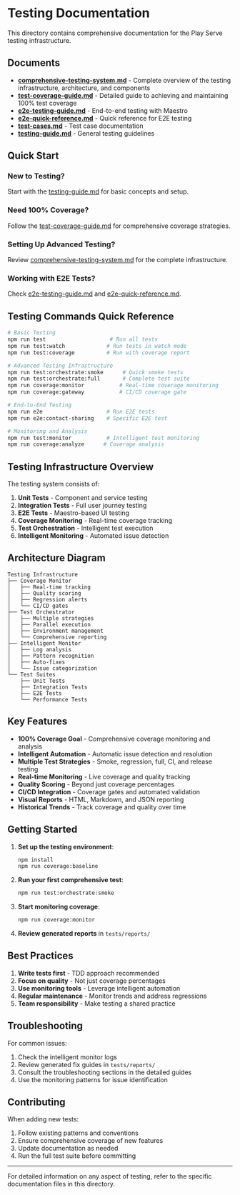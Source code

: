 # Testing Documentation

This directory contains comprehensive documentation for the Play Serve testing infrastructure.

## Documents

- **[comprehensive-testing-system.md](./comprehensive-testing-system.md)** - Complete overview of the testing infrastructure, architecture, and components
- **[test-coverage-guide.md](./test-coverage-guide.md)** - Detailed guide to achieving and maintaining 100% test coverage
- **[e2e-testing-guide.md](./e2e-testing-guide.md)** - End-to-end testing with Maestro
- **[e2e-quick-reference.md](./e2e-quick-reference.md)** - Quick reference for E2E testing
- **[test-cases.md](./test-cases.md)** - Test case documentation
- **[testing-guide.md](./testing-guide.md)** - General testing guidelines

## Quick Start

### New to Testing?
Start with the [testing-guide.md](./testing-guide.md) for basic concepts and setup.

### Need 100% Coverage?
Follow the [test-coverage-guide.md](./test-coverage-guide.md) for comprehensive coverage strategies.

### Setting Up Advanced Testing?
Review [comprehensive-testing-system.md](./comprehensive-testing-system.md) for the complete infrastructure.

### Working with E2E Tests?
Check [e2e-testing-guide.md](./e2e-testing-guide.md) and [e2e-quick-reference.md](./e2e-quick-reference.md).

## Testing Commands Quick Reference

```bash
# Basic Testing
npm run test                    # Run all tests
npm run test:watch             # Run tests in watch mode
npm run test:coverage          # Run with coverage report

# Advanced Testing Infrastructure
npm run test:orchestrate:smoke      # Quick smoke tests
npm run test:orchestrate:full       # Complete test suite
npm run coverage:monitor           # Real-time coverage monitoring
npm run coverage:gateway           # CI/CD coverage gate

# End-to-End Testing
npm run e2e                    # Run E2E tests
npm run e2e:contact-sharing    # Specific E2E test

# Monitoring and Analysis
npm run test:monitor           # Intelligent test monitoring
npm run coverage:analyze      # Coverage analysis
```

## Testing Infrastructure Overview

The testing system consists of:

1. **Unit Tests** - Component and service testing
2. **Integration Tests** - Full user journey testing
3. **E2E Tests** - Maestro-based UI testing
4. **Coverage Monitoring** - Real-time coverage tracking
5. **Test Orchestration** - Intelligent test execution
6. **Intelligent Monitoring** - Automated issue detection

## Architecture Diagram

```
Testing Infrastructure
├── Coverage Monitor
│   ├── Real-time tracking
│   ├── Quality scoring
│   ├── Regression alerts
│   └── CI/CD gates
├── Test Orchestrator
│   ├── Multiple strategies
│   ├── Parallel execution
│   ├── Environment management
│   └── Comprehensive reporting
├── Intelligent Monitor
│   ├── Log analysis
│   ├── Pattern recognition
│   ├── Auto-fixes
│   └── Issue categorization
└── Test Suites
    ├── Unit Tests
    ├── Integration Tests
    ├── E2E Tests
    └── Performance Tests
```

## Key Features

- **100% Coverage Goal** - Comprehensive coverage monitoring and analysis
- **Intelligent Automation** - Automatic issue detection and resolution
- **Multiple Test Strategies** - Smoke, regression, full, CI, and release testing
- **Real-time Monitoring** - Live coverage and quality tracking
- **Quality Scoring** - Beyond just coverage percentages
- **CI/CD Integration** - Coverage gates and automated validation
- **Visual Reports** - HTML, Markdown, and JSON reporting
- **Historical Trends** - Track coverage and quality over time

## Getting Started

1. **Set up the testing environment**:
   ```bash
   npm install
   npm run coverage:baseline
   ```

2. **Run your first comprehensive test**:
   ```bash
   npm run test:orchestrate:smoke
   ```

3. **Start monitoring coverage**:
   ```bash
   npm run coverage:monitor
   ```

4. **Review generated reports** in `tests/reports/`

## Best Practices

1. **Write tests first** - TDD approach recommended
2. **Focus on quality** - Not just coverage percentages
3. **Use monitoring tools** - Leverage intelligent automation
4. **Regular maintenance** - Monitor trends and address regressions
5. **Team responsibility** - Make testing a shared practice

## Troubleshooting

For common issues:
1. Check the intelligent monitor logs
2. Review generated fix guides in `tests/reports/`
3. Consult the troubleshooting sections in the detailed guides
4. Use the monitoring patterns for issue identification

## Contributing

When adding new tests:
1. Follow existing patterns and conventions
2. Ensure comprehensive coverage of new features
3. Update documentation as needed
4. Run the full test suite before committing

---

For detailed information on any aspect of testing, refer to the specific documentation files in this directory.